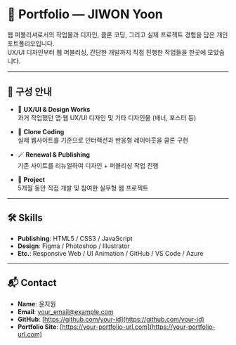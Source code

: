 # 📁 Portfolio — JIWON Yoon

웹 퍼블리셔로서의 작업물과 디자인, 클론 코딩, 그리고 실제 프로젝트 경험을 담은 개인 포트폴리오입니다.  
UX/UI 디자인부터 웹 퍼블리싱, 간단한 개발까지 직접 진행한 작업들을 한곳에 모았습니다.

---

## 🧭 구성 안내

- 🎨 **UX/UI & Design Works**  
  과거 작업했던 앱·웹 UX/UI 디자인 및 기타 디자인물 (배너, 포스터 등)

- 🧱 **Clone Coding**  
  실제 웹사이트를 기준으로 인터랙션과 반응형 레이아웃을 클론 구현

- 🪄 **Renewal & Publishing**  
  기존 사이트를 리뉴얼하여 디자인 + 퍼블리싱 작업 진행

- 🚀 **Project**  
  5개월 동안 직접 개발 및 참여한 실무형 웹 프로젝트

---

## 🛠️ Skills

- **Publishing**: HTML5 / CSS3 / JavaScript  
- **Design**: Figma / Photoshop / Illustrator  
- **Etc.**: Responsive Web / UI Animation / GitHub / VS Code / Azure

---

## 📬 Contact

- **Name**: 윤지원  
- **Email**: your_email@example.com  
- **GitHub**: [https://github.com/your-id](https://github.com/your-id)  
- **Portfolio Site**: [https://your-portfolio-url.com](https://your-portfolio-url.com)
